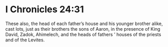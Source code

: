 # I Chronicles 24:31

These also, the head of each father’s house and his younger brother alike, cast lots, just as their brothers the sons of Aaron, in the presence of King David, Zadok, Ahimelech, and the heads of fathers ’ houses of the priests and of the Levites.
